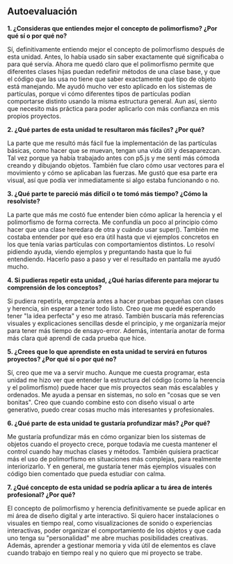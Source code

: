 ## Autoevaluación

**1. ¿Consideras que entiendes mejor el concepto de polimorfismo? ¿Por qué sí o por qué no?**

Sí, definitivamente entiendo mejor el concepto de polimorfismo después de esta unidad. Antes, lo había usado sin saber exactamente qué significaba o para qué servía. Ahora me quedó claro que el polimorfismo permite que diferentes clases hijas puedan redefinir métodos de una clase base, y que el código que las usa no tiene que saber exactamente qué tipo de objeto está manejando. Me ayudó mucho ver esto aplicado en los sistemas de partículas, porque vi cómo diferentes tipos de partículas podían comportarse distinto usando la misma estructura general. Aun así, siento que necesito más práctica para poder aplicarlo con más confianza en mis propios proyectos.

**2. ¿Qué partes de esta unidad te resultaron más fáciles? ¿Por qué?**

La parte que me resultó más fácil fue la implementación de las partículas básicas, como hacer que se muevan, tengan una vida útil y desaparezcan. Tal vez porque ya había trabajado antes con p5.js y me sentí más cómoda creando y dibujando objetos. También fue claro cómo usar vectores para el movimiento y cómo se aplicaban las fuerzas. Me gustó que esa parte era visual, así que podía ver inmediatamente si algo estaba funcionando o no.

**3. ¿Qué parte te pareció más difícil o te tomó más tiempo? ¿Cómo la resolviste?**

La parte que más me costó fue entender bien cómo aplicar la herencia y el polimorfismo de forma correcta. Me confundía un poco al principio cómo hacer que una clase heredara de otra y cuándo usar super(). También me costaba entender por qué eso era útil hasta que vi ejemplos concretos en los que tenía varias partículas con comportamientos distintos. Lo resolví pidiendo ayuda, viendo ejemplos y preguntando hasta que lo fui entendiendo. Hacerlo paso a paso y ver el resultado en pantalla me ayudó mucho.

**4. Si pudieras repetir esta unidad, ¿Qué harías diferente para mejorar tu comprensión de los conceptos?**

Si pudiera repetirla, empezaría antes a hacer pruebas pequeñas con clases y herencia, sin esperar a tener todo listo. Creo que me quedé esperando tener "la idea perfecta" y eso me atrasó. También buscaría más referencias visuales y explicaciones sencillas desde el principio, y me organizaría mejor para tener más tiempo de ensayo-error. Además, intentaría anotar de forma más clara qué aprendí de cada prueba que hice.

**5. ¿Crees que lo que aprendiste en esta unidad te servirá en futuros proyectos? ¿Por qué sí o por qué no?**

Sí, creo que me va a servir mucho. Aunque me cuesta programar, esta unidad me hizo ver que entender la estructura del código (como la herencia y el polimorfismo) puede hacer que mis proyectos sean más escalables y ordenados. Me ayuda a pensar en sistemas, no solo en "cosas que se ven bonitas". Creo que cuando combine esto con diseño visual o arte generativo, puedo crear cosas mucho más interesantes y profesionales.

**6. ¿Qué parte de esta unidad te gustaría profundizar más? ¿Por qué?**

Me gustaría profundizar más en cómo organizar bien los sistemas de objetos cuando el proyecto crece, porque todavía me cuesta mantener el control cuando hay muchas clases y métodos. También quisiera practicar más el uso de polimorfismo en situaciones más complejas, para realmente interiorizarlo. Y en general, me gustaría tener más ejemplos visuales con código bien comentado que pueda estudiar con calma.

**7. ¿Qué concepto de esta unidad se podría aplicar a tu área de interés profesional? ¿Por qué?**

El concepto de polimorfismo y herencia definitivamente se puede aplicar en mi área de diseño digital y arte interactivo. Si quiero hacer instalaciones o visuales en tiempo real, como visualizaciones de sonido o experiencias interactivas, poder organizar el comportamiento de los objetos y que cada uno tenga su "personalidad" me abre muchas posibilidades creativas. Además, aprender a gestionar memoria y vida útil de elementos es clave cuando trabajo en tiempo real y no quiero que mi proyecto se trabe.
